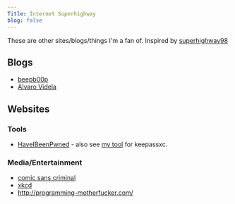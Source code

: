 ```yaml
---
Title: Internet Superhighway
blog: false
---
```


These are other sites/blogs/things I'm a fan of. Inspired by [superhighway98](https://www.superhighway98.com/)

## Blogs

* [beepb00p](https://beepb00p.xyz/)
* [Alvaro Videla](https://alvaro-videla.com/archive.html)

## Websites

### Tools

* [HaveIBeenPwned](https://haveibeenpwned.com/) - also see [my tool](https://github.com/seanbreckenridge/keepassxc-pwned) for keepassxc.

### Media/Entertainment

* [comic sans criminal](https://www.comicsanscriminal.com/)
* [xkcd](https://xkcd.com/)
* <http://programming-motherfucker.com/>
